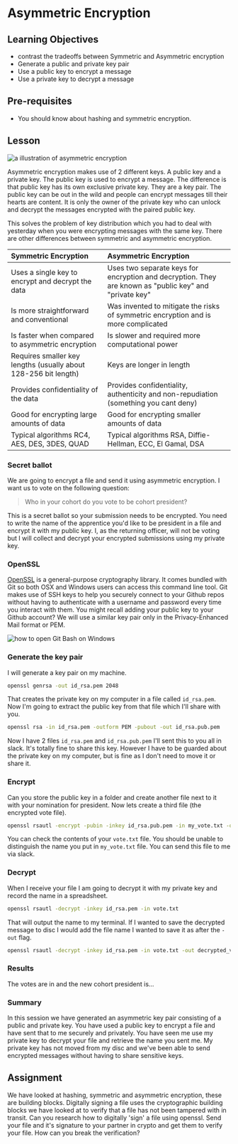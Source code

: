 # Asymmetric Encryption

## Learning Objectives
* contrast the tradeoffs between Symmetric and Asymmetric encryption
* Generate a public and private key pair
* Use a public key to encrypt a message
* Use a private key to decrypt a message 

## Pre-requisites
* You should know about hashing and symmetric encryption.

## Lesson

![a illustration of asymmetric encryption](https://sectigostore.com/blog/wp-content/uploads/2020/04/types-of-encryption-asymmetric-encryption.png)

Asymmetric encryption makes use of 2 different keys. A public key and a private key. The public key is used to encrypt a message. The difference is that public key has its own exclusive private key. They are a key pair. The public key can be out in the wild and people can encrypt messages till their hearts are content. It is only the owner of the private key who can unlock and decrypt the messages encrypted with the paired public key.

This solves the problem of key distribution which you had to deal with yesterday when you were encrypting messages with the same key. There are other differences between symmetric and asymmetric encryption.

|Symmetric Encryption|Asymmetric Encryption|
|:---|:---|
Uses a single key to encrypt and decrypt the data|Uses two separate keys for encryption and decryption. They are known as "public key" and "private key"
Is more straightforward and conventional|Was invented to mitigate the risks of symmetric encryption and is more complicated
Is faster when compared to asymmetric encryption|Is slower and required more computational power
Requires smaller key lengths (usually about 128-256 bit length)|Keys are longer in length
Provides confidentiality of the data|Provides confidentiality, authenticity and non-repudiation (something you cant deny)
Good for encrypting large amounts of data|Good for encrypting smaller amounts of data
Typical algorithms RC4, AES, DES, 3DES, QUAD|Typical algorithms RSA, Diffie-Hellman, ECC, El Gamal, DSA

### Secret ballot

We are going to encrypt a file and send it using asymmetric encryption. I want us to vote on the following question:

> Who in your cohort do you vote to be cohort president?

This is a secret ballot so your submission needs to be encrypted. You need to write the name of the apprentice you'd like to be president in a file and encrypt it with my public key. I, as the returning officer, will not be voting but I will collect and decrypt your encrypted submissions using my private key.

### OpenSSL

[OpenSSL](https://www.openssl.org/) is a general-purpose cryptography library. It comes bundled with Git so both OSX and Windows users can access this command line tool. Git makes use of SSH keys to help you securely connect to your Github repos without having to authenticate with a username and password every time you interact with them. You might recall adding your public key to your Github account? We will use a similar key pair only in the Privacy-Enhanced Mail format or PEM.

![how to open Git Bash on Windows](https://content.codecademy.com/courses/freelance-1/unit-3/git%20bash%20setup/annotated_gitbash_start.png)

### Generate the key pair

I will generate a key pair on my machine.

```sh
openssl genrsa -out id_rsa.pem 2048
```
That creates the private key on my computer in a file called `id_rsa.pem`. Now I'm going to extract the public key from that file which I'll share with you.

```sh
openssl rsa -in id_rsa.pem -outform PEM -pubout -out id_rsa.pub.pem
```
Now I have 2 files `id_rsa.pem` and `id_rsa.pub.pem` I'll sent this to you all in slack. It's totally fine to share this key. However I have to be guarded about the private key on my computer, but is fine as I don't need to move it or share it.

### Encrypt

Can you store the public key in a folder and create another file next to it with your nomination for president. Now lets create a third file (the encrypted vote file).
```sh
openssl rsautl -encrypt -pubin -inkey id_rsa.pub.pem -in my_vote.txt -out vote.txt
```
You can check the contents of your `vote.txt` file. You should be unable to distinguish the name you put in `my_vote.txt` file. You can send this file to me via slack.

### Decrypt

When I receive your file I am going to decrypt it with my private key and record the name in a spreadsheet.
```sh
openssl rsautl -decrypt -inkey id_rsa.pem -in vote.txt
```
That will output the name to my terminal. If I wanted to save the decrypted message to disc I would add the file name I wanted to save it as after the `-out` flag.
```sh
openssl rsautl -decrypt -inkey id_rsa.pem -in vote.txt -out decrypted_vote.txt
```

### Results

The votes are in and the new cohort president is...

### Summary

In this session we have generated an asymmetric key pair consisting of a public and private key. You have used a public key to encrypt a file and have sent that to me securely and privately. You have seen me use my private key to decrypt your file and retrieve the name you sent me. My private key has not moved from my disc and we've been able to send encrypted messages without having to share sensitive keys.

## Assignment

We have looked at hashing, symmetric and asymmetric encryption, these are building blocks. Digitally signing a file uses the cryptographic building blocks we have looked at to verify that a file has not been tampered with in transit. Can you research how to digitally 'sign' a file using openssl. Send your file and it's signature to your partner in crypto and get them to verify your file. How can you break the verification?